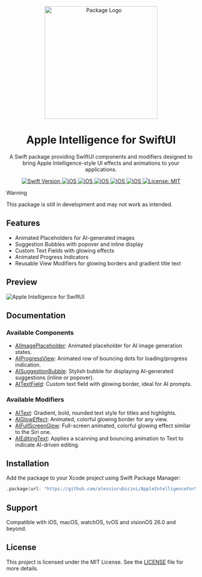 <div align="center">
  <img width="300" height="300" src="/Resources/icon.png" alt="Package Logo">
  <h1><b>Apple Intelligence for SwiftUI</b></h1>
  <p>
    A Swift package providing SwiftUI components and modifiers designed to bring Apple Intelligence-style UI effects and animations to your applications.
    <br>
  </p>
</div>

<div align="center">
  <a href="https://swift.org">
    <img src="https://img.shields.io/badge/Swift-6.0-orange.svg" alt="Swift Version">
  </a>
  <a href="https://www.apple.com/ios/">
    <img src="https://img.shields.io/badge/iOS-26%2B-blue.svg" alt="iOS">
  </a>
  <a href="https://www.apple.com/macOS/">
    <img src="https://img.shields.io/badge/macOS-26%2B-blue.svg" alt="iOS">
  </a>
  <a href="https://www.apple.com/watchOS/">
    <img src="https://img.shields.io/badge/watchOS-26%2B-blue.svg" alt="iOS">
  </a>
  <a href="https://www.apple.com/tvOS/">
    <img src="https://img.shields.io/badge/tvOS-26%2B-blue.svg" alt="iOS">
  </a>
  <a href="https://www.apple.com/visionOS/">
    <img src="https://img.shields.io/badge/visionOS-26%2B-blue.svg" alt="iOS">
  </a>
  <a href="LICENSE">
    <img src="https://img.shields.io/badge/License-MIT-green.svg" alt="License: MIT">
  </a>
</div>

> [!WARNING]  
> This package is still in development and may not work as intended.


## Features
- Animated Placeholders for AI-generated images
- Suggestion Bubbles with popover and inline display
- Custom Text Fields with glowing effects
- Animated Progress Indicators
- Reusable View Modifiers for glowing borders and gradient title text

## Preview
![Apple Intelligence for SwiftUI](.Resources/preview.png)

## Documentation

### Available Components
- [AIImagePlaceholder](Sources/AppleIntelligenceForSwiftUI/Components/AIImagePlaceholder): Animated placeholder for AI image generation states.
- [AIProgressView](Sources/AppleIntelligenceForSwiftUI/Components/AIProgressView): Animated row of bouncing dots for loading/progress indication.
- [AISuggestionBubble](Sources/AppleIntelligenceForSwiftUI/Components/AISuggestionBubble): Stylish bubble for displaying AI-generated suggestions (inline or popover).
- [AITextField](Sources/AppleIntelligenceForSwiftUI/Components/AITextField): Custom text field with glowing border, ideal for AI prompts.

### Available Modifiers
- [AIText](Sources/AppleIntelligenceForSwiftUI/Modifiers/AIText): Gradient, bold, rounded text style for titles and highlights.
- [AIGlowEffect](Sources/AppleIntelligenceForSwiftUI/Modifiers/AIGlowEffect): Animated, colorful glowing border for any view.
- [AIFullScreenGlow](Sources/AppleIntelligenceForSwiftUI/Modifiers/AIFullScreenGlow): Full-screen animated, colorful glowing effect similar to the Siri one.
- [AIEditingText](Sources/AppleIntelligenceForSwiftUI/Modifiers/AIEditingText): Applies a scanning and bouncing animation to Text to indicate AI-driven editing.

## Installation
Add the package to your Xcode project using Swift Package Manager:
```swift
.package(url: "https://github.com/alessiorubicini/AppleIntelligenceForSwiftUI.git", from: "1.0.0")
```

## Support
Compatible with iOS, macOS, watchOS, tvOS and visionOS 26.0 and beyond.

## License
This project is licensed under the MIT License. See the [LICENSE](LICENSE) file for more details.



